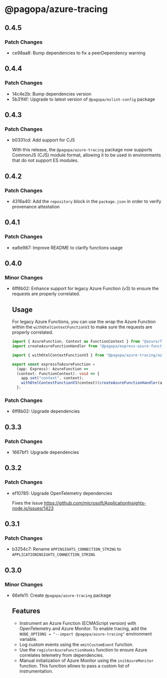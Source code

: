 # @pagopa/azure-tracing

## 0.4.5

### Patch Changes

- ce98aa8: Bump dependencies to fix a peerDependency warning

## 0.4.4

### Patch Changes

- 14c4e2b: Bump dependencies version
- 5b31f4f: Upgrade to latest version of `@pagopa/eslint-config` package

## 0.4.3

### Patch Changes

- b0331cd: Add support for CJS

  With this release, the `@pagopa/azure-tracing` package now supports CommonJS (CJS) module format, allowing it to be used in environments that do not support ES modules.

## 0.4.2

### Patch Changes

- 4316a40: Add the `repository` block in the `package.json` in order to verify provenance attestation

## 0.4.1

### Patch Changes

- ea6e987: Improve README to clarify functions usage

## 0.4.0

### Minor Changes

- 6ff8b02: Enhance support for legacy Azure Function (v3) to ensure the requests are properly correlated.

  ## Usage

  For legacy Azure Functions, you can use the wrap the Azure Function within the `withOtelContextFunctionV3` to make sure the requests are properly correlated.

  ```typescript
  import { AzureFunction, Context as FunctionContext } from "@azure/functions"; // "@azure/functions": "^3"
  import createAzureFunctionHandler from "@pagopa/express-azure-functions/dist/src/createAzureFunctionsHandler.js";

  import { withOtelContextFunctionV3 } from "@pagopa/azure-tracing/azure-functions/v3"; // "@pagopa/azure-tracing": "^0.4"

  export const expressToAzureFunction =
    (app: Express): AzureFunction =>
    (context: FunctionContext): void => {
      app.set("context", context);
      withOtelContextFunctionV3(context)(createAzureFunctionHandler(app)); // wrap the function execution in the OpenTelemetry context
    };
  ```

### Patch Changes

- 6ff8b02: Upgrade dependencies

## 0.3.3

### Patch Changes

- 1667bf1: Upgrade dependencies

## 0.3.2

### Patch Changes

- ef10785: Upgrade OpenTelemetry dependencies

  Fixes the issue https://github.com/microsoft/ApplicationInsights-node.js/issues/1423

## 0.3.1

### Patch Changes

- b3254c7: Rename `APPINSIGHTS_CONNECTION_STRING` to `APPLICATIONINSIGHTS_CONNECTION_STRING`

## 0.3.0

### Minor Changes

- 66efe11: Create `@pagopa/azure-tracing` package

  ## Features
  - Instrument an Azure Function (ECMAScript version) with OpenTelemetry and Azure Monitor.
    To enable tracing, add the `NODE_OPTIONS = "--import @pagopa/azure-tracing"` environment variable.
  - Log custom events using the `emitCustomEvent` function.
  - Use the `registerAzureFunctionHooks` function to ensure Azure correlates telemetry from dependencies.
  - Manual initialization of Azure Monitor using the `initAzureMonitor` function.
    This function allows to pass a custom list of instrumentation.
